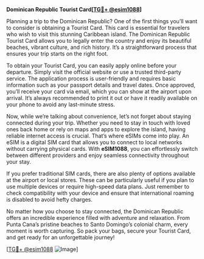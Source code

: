 **Dominican Republic Tourist Card[[TG💪+ @esim1088](https://t.me/s/esim1088)]**

Planning a trip to the Dominican Republic? One of the first things you’ll want to consider is obtaining a Tourist Card. This card is essential for travelers who wish to visit this stunning Caribbean island. The Dominican Republic Tourist Card allows you to legally enter the country and enjoy its beautiful beaches, vibrant culture, and rich history. It’s a straightforward process that ensures your trip starts on the right foot.

To obtain your Tourist Card, you can easily apply online before your departure. Simply visit the official website or use a trusted third-party service. The application process is user-friendly and requires basic information such as your passport details and travel dates. Once approved, you’ll receive your card via email, which you can show at the airport upon arrival. It’s always recommended to print it out or have it readily available on your phone to avoid any last-minute stress.

Now, while we’re talking about convenience, let’s not forget about staying connected during your trip. Whether you need to stay in touch with loved ones back home or rely on maps and apps to explore the island, having reliable internet access is crucial. That’s where eSIMs come into play. An eSIM is a digital SIM card that allows you to connect to local networks without carrying physical cards. With **eSIM1088**, you can effortlessly switch between different providers and enjoy seamless connectivity throughout your stay.

If you prefer traditional SIM cards, there are also plenty of options available at the airport or local stores. These can be particularly useful if you plan to use multiple devices or require high-speed data plans. Just remember to check compatibility with your device and ensure that international roaming is disabled to avoid hefty charges.

No matter how you choose to stay connected, the Dominican Republic offers an incredible experience filled with adventure and relaxation. From Punta Cana’s pristine beaches to Santo Domingo’s colonial charm, every moment is worth capturing. So pack your bags, secure your Tourist Card, and get ready for an unforgettable journey!

[[TG💪+ @esim1088](https://t.me/s/esim1088) ![Image](https://i.postimg.cc/Y0z9fWf4/image.png)]